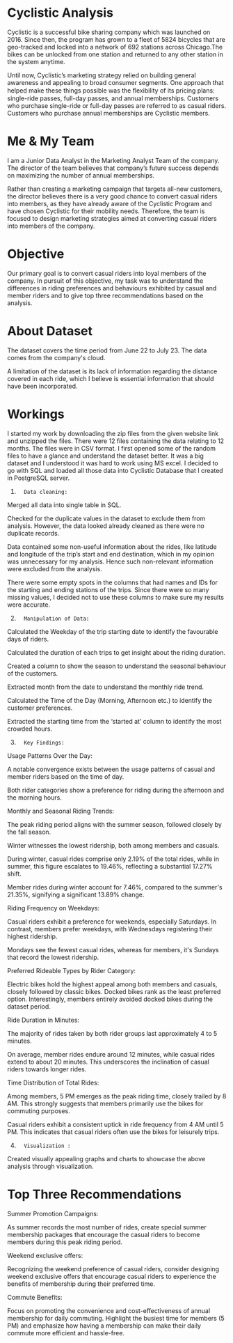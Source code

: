 # Cyclistic Analysis

Cyclistic is a successful bike sharing company which was launched on 2016. Since then, the program has grown to a fleet of 5824 bicycles that are geo-tracked and locked into a network of 692 stations across Chicago.The bikes can be unlocked from one station and returned to any other station in the system anytime.

Until now, Cyclistic’s marketing strategy relied on building general awareness and appealing to broad consumer segments. One approach that helped make these things possible was the ﬂexibility of its pricing plans: single-ride passes, full-day passes, and annual memberships. Customers who purchase single-ride or full-day passes are referred to as casual riders. Customers who purchase annual memberships are Cyclistic members.

# Me & My Team
I am a Junior Data Analyst in the Marketing Analyst Team of the company. The director of the team believes that company’s future success depends on maximizing the number of annual memberships.

Rather than creating a marketing campaign that targets all-new customers, the director believes there is a very good chance to convert casual riders into members, as they have already aware of the Cyclistic Program and have chosen Cyclistic for their mobility needs. Therefore, the team is focused to design marketing strategies aimed at converting casual riders into members of the company.

# Objective
Our primary goal is to convert casual riders into loyal members of the company. In pursuit of this objective, my task was to understand the differences in riding preferences and behaviours exhibited by casual and member riders and to give top three recommendations based on the analysis.

# About Dataset
The dataset covers the time period from June 22 to July 23. The data comes from the company's cloud.

 A limitation of the dataset is its lack of information regarding the distance covered in each ride, which I believe is essential information that should have been incorporated.

 # Workings
 I started my work by downloading the zip files from the given website link and unzipped the files. There were 12 files containing the data relating to 12 months. The files were in CSV format. I first opened some of the random files to have a glance and understand the dataset better. It was a big dataset and I understood it was hard to work using MS excel. I decided to go with SQL and loaded all those data into Cyclistic Database that I created in PostgreSQL server.

 

1)       Data cleaning:

Merged all data into single table in SQL.

 Checked for the duplicate values in the dataset to exclude them from analysis. However, the data looked already cleaned as there were no duplicate records.

 Data contained some non-useful information about the rides, like latitude and longitude of the trip’s start and end destination, which in my opinion was unnecessary for my analysis. Hence such non-relevant information were excluded from the analysis.

 There were some empty spots in the columns that had names and IDs for the starting and ending stations of the trips. Since there were so many missing values, I decided not to use these columns to make sure my results were accurate.

 

2)       Manipulation of Data:

Calculated the Weekday of the trip starting date to identify the favourable days of riders.

 Calculated the duration of each trips to get insight about the riding duration.

Created a column to show the season to understand the seasonal behaviour of the customers.

Extracted month from the date to understand the monthly ride trend.

Calculated the Time of the Day (Morning, Afternoon etc.) to identify the customer preferences.

 Extracted the starting time from the ‘started at’ column to identify the most crowded hours.

 

3)       Key Findings:

Usage Patterns Over the Day:

A notable convergence exists between the usage patterns of casual and member riders based on the time of day.

Both rider categories show a preference for riding during the afternoon and the morning hours.

 

Monthly and Seasonal Riding Trends:

The peak riding period aligns with the summer season, followed closely by the fall season.

Winter witnesses the lowest ridership, both among members and casuals.

During winter, casual rides comprise only 2.19% of the total rides, while in summer, this figure escalates to 19.46%, reflecting  a substantial 17.27% shift.

Member rides during winter account for 7.46%, compared to the summer's 21.35%, signifying a significant 13.89% change.


Riding Frequency on Weekdays:

Casual riders exhibit a preference for weekends, especially Saturdays. In contrast, members prefer weekdays, with  Wednesdays registering their highest ridership.

Mondays see the fewest casual rides, whereas for members, it's Sundays that record the lowest ridership.

 

Preferred Rideable Types by Rider Category:

Electric bikes hold the highest appeal among both members and casuals, closely followed by classic bikes. Docked bikes rank as the least preferred option. Interestingly, members entirely avoided docked bikes during the dataset period.

 

Ride Duration in Minutes:

The majority of rides taken by both rider groups last approximately 4 to 5 minutes.

On average, member rides endure around 12 minutes, while casual rides extend to about 20 minutes. This underscores the inclination of casual riders towards longer rides.

 

Time Distribution of Total Rides:

Among members, 5 PM emerges as the peak riding time, closely trailed by 8 AM. This strongly suggests that members primarily use the bikes for commuting purposes.

Casual riders exhibit a consistent uptick in ride frequency from 4 AM until 5 PM. This indicates that casual riders often use the bikes for leisurely trips.

 

4)       Visualization :

Created visually appealing graphs and charts to showcase the above analysis through visualization.

# Top Three Recommendations
Summer Promotion Campaigns:

As summer records the most number of rides, create special summer membership packages that encourage the casual riders to become members during this peak riding period.


Weekend exclusive offers:

Recognizing the weekend preference of casual riders, consider designing weekend exclusive offers that encourage casual riders to experience the benefits of membership during their preferred time.


Commute Benefits:

Focus on promoting the convenience and cost-effectiveness of annual membership for daily commuting. Highlight the busiest time for members (5 PM) and emphasize how having a membership can make their daily commute more efficient and hassle-free.

